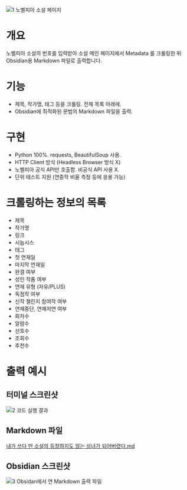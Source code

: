 ![1  노벨피아 소설 페이지](https://github.com/user-attachments/assets/12e80855-b3f5-41eb-bd34-95e72c6b05f1)

# 개요
노벨피아 소설의 번호를 입력받아 소설 메인 페이지에서 Metadata 를 크롤링한 뒤 Obsidian용 Markdown 파일로 출력합니다.

# 기능
- 제목, 작가명, 태그 등을 크롤링. 전체 목록 아래에.
- Obsidian에 최적화된 문법의 Markdown 파일을 출력.

# 구현
- Python 100%. requests, BeautifulSoup 사용.
- HTTP Client 방식 (Headless Browser 방식 X)
- 노벨피아 공식 API만 호출함. 비공식 API 사용 X.
- 단위 테스트 지원 (연중작 비율 측정 등에 응용 가능)

# 크롤링하는 정보의 목록
- 제목
- 작가명
- 링크
- 시놉시스
- 태그
- 첫 연재일
- 마지막 연재일
- 완결 여부
- 성인 작품 여부
- 연재 유형 (자유/PLUS)
- 독점작 여부
- 신작 챌린지 참여작 여부
- 연재중단, 연재지연 여부
- 회차수
- 알람수
- 선호수
- 조회수
- 추천수

# 출력 예시

## 터미널 스크린샷
![2  코드 실행 결과](https://github.com/user-attachments/assets/5929ee77-7120-48b4-be33-fe079afeb009)

## Markdown 파일
[내가 쓰다 만 소설의 등장하지도 않는 성녀가 되어버렸다.md](https://github.com/user-attachments/files/16478359/default.md)

## Obsidian 스크린샷
![3  Obsidan에서 연 Markdown 출력 파일](https://github.com/user-attachments/assets/911b366d-2ad0-4e1f-baf5-835bb35ef280)


